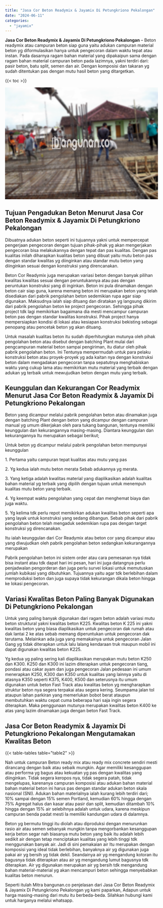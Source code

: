 ```yaml
---
title: "Jasa Cor Beton Readymix & Jayamix Di Petungkriono Pekalongan"
date: "2024-06-11"
categories: 
  - "jayamix"
---
```


**Jasa Cor Beton Readymix & Jayamix Di Petungkriono Pekalongan** – Beton readymix atau campuran beton siap guna yaitu adukan campuran material beton yg diformulasikan hanya untuk pengecoran dalam waktu tepat atau instan. Pada dasarnya ragam bahan material yang dipakaipun sama dengan ragam bahan material campuran beton pada lazimnya, yakni terdiri dari: pasir beton, batu split, semen dan air. Dengan komposisi dan takaran yg sudah ditentukan pas dengan mutu hasil beton yang ditargetkan.

{{< toc >}}

![Jasa Cor Beton Readymix & Jayamix Di Petungkriono Pekalongan](/images/jasa-cor-readymix-15.png)

## Tujuan Pengadukan Beton Menurut Jasa Cor Beton Readymix & Jayamix Di Petungkriono Pekalongan

Dibuatnya adukan beton seperti ini tujuannya yakni untuk mempercepat pengerjaan pengecoran dengan tujuan pihak-pihak yg akan mengerjakan pengecoran bisa melakukannya dengan tepat dan pas kualitas. Dengan pas kualitas inilah diharapkan kualitas beton yang dibuat yaitu mutu beton pas dengan standar kwalitas yg diinginkan atau standar mutu beton yang diinginkan sesuai dengan konstruksi yang direncanakan.

Beton Cor Readymix juga merupakan variasi beton dengan banyak pilihan kwalitas kwalitas sesuai dengan peruntukannya atau pas dengan peruntukan konstruksi yang di inginkan. Beton ini pula dinamakan dengan beton cair siap guna, karena memang beton ini merupakan beton yang telah disediakan dari pabrik pengolahan beton sedemikian rupa agar siap digunakan. Maksudnya ialah siap dituang dan diratakan yg langsung dikirim dari pabrik pengolahan beton ke project pengecoran. Sehingga pihak project tdk lagi memikirkan bagaimana dia mesti mencampur campuran beton pas dengan standar kwalitas konstruksi. Pihak project hanya mempersiapkan kondisi di lokasi atau kesiapan konstruksi bekisting sebagai penopang atau pencetak beton yg akan dituang.

Untuk masalah kualitas beton itu sudah diperhitungkan mutunya oleh pihak pengolahan beton atau disebut dengan batching Plant mulai dari pengcampuran material beton sampai pengiriman, itu diatur oleh pihak pabrik pengolahan beton. Ini Tentunya mempermudah untuk para pelaku konstruksi beton atau proyek-proyek yg ada kaitan nya dengan konstruksi beton dalam mengadakan pengecoran tanpa sepatutnya menghabiskan waktu yang cukup lama atau memikirkan mutu material yang terbaik dengan adukan yg terbaik untuk mewujudkan beton dengan mutu yang terbaik.

## Keunggulan dan Kekurangan Cor Readymix Menurut Jasa Cor Beton Readymix & Jayamix Di Petungkriono Pekalongan

Beton yang dicampur melalui pabrik pengolahan beton atau dinamakan juga dengan batching Plant dengan beton yang dicampur dengan campuran manual yg umum dikerjakan oleh para tukang bangunan, tentunya memiliki keunggulan dan kekurangannya masing-masing. Diantara keunggulan dan kekurangannya Itu merupakan sebagai berikut;

Untuk beton yg dicampur melalui pabrik pengolahan beton mempunyai keunggulan

1\. Pertama yaitu campuran tepat kualitas atau mutu yang pas

2\. Yg kedua ialah mutu beton merata Sebab adukannya yg merata.

3\. Yang ketiga adalah kwalitas material yang diaplikasikan adalah kualitas bahan material yg terbaik yang dipilih dengan tujuan untuk menempuh kualitas mutu beton yang terbaik.

4\. Yg keempat waktu pengolahan yang cepat dan menghemat biaya dan juga waktu.

5\. Yg kelima tdk perlu repot memikirkan adukan kwalitas beton seperti apa yang layak untuk konstruksi yang sedang dibangun. Sebab pihak dari pabrik pengolahan beton telah mengaduk sedemikian rupa pas dengan target konstruksi yg direncanakan.

Itu ialah keunggulan dari Cor Readymix atau beton cor yang dicampur atau yang diwujudkan oleh pabrik pengolahan beton sedangkan kekurangannya merupakan

Pabrik pengolahan beton ini sistem order atau cara pemesanan nya tidak bisa instant atau tdk dapat hari ini pesan, hari ini juga datangnya perlu penjadwalan pengorderan dan juga perlu survei lokasi untuk memutuskan jumlah kubikasi yang dibutuhkan. Tujuannya yaitu agar tdk berlebihan dalam memproduksi beton dan juga supaya tidak kekurangan dikala beton hingga ke lokasi pengecoran.

## Variasi Kwalitas Beton Paling Banyak Digunakan Di Petungkriono Pekalongan

Untuk yang paling banyak digunakan dari ragam beton adalah variasi mutu beton struktural yakni kwalitas beton K225. Kwalitas beton K 225 ini yakni kwalitas beton yang biasa diaplikasikan untuk pengecoran dak rumah atau dak lantai 2 ke atas sebab memang diperuntukan untuk pengecoran dak terutama. Melainkan ada juga yang memakainya untuk pengecoran Jalan Gang yg tidak diterapkan untuk lalu lalang kendaraan truk maupun mobil ini dapat digunakan kwalitas beton K225.

Yg kedua yg paling sering kali diaplikasikan merupakan mutu beton K250 dan K300. K250 dan K300 ini lazim diterapkan untuk pengecoran tiang, pondasi atau cakar ayam dan juga pengecoran Jalan pedesaan ini umum menerapkan K250, K300 dan K350 untuk kualitas yang lainnya yaitu di atasnya K350 seperti K375, K400, K500 dan seterusnya itu umum digunakan untuk beton Fast Track atau kwalitas beton yg mengharapkan struktur beton nya segera terpakai atau segera kering. Seumpama jalan tol ataupun lahan parkiran yang memerlukan bobot berat ataupun membutuhkan waktu cepat cuma beberapa hari saja ingin segera diterapkan. Maka penggunaan mutunya merupakan kwalitas beton K400 ke atas yang lazim dinamakan juga dengan beton Fast Track.

## Jasa Cor Beton Readymix & Jayamix Di Petungkriono Pekalongan Mengutamakan Kwalitas Beton

{{< table-tables table="table2" >}}

Nah untuk campuran Beton ready mix atau ready mix concrete sendiri mesti dirancang dengan baik atau sebaik mungkin. Agar memiliki kesanggupan atau performa yg bagus atau kekuatan yg pas dengan kwalitas yang diinginkan. Tidak segera keropos nya, tidak segera patah, tidak mengelupas, karenanya campuran komposisi atau adukan bahan material bahan material beton ini harus pas dengan standar adukan beton skala nasional (SNI). Adukan bahan materialnya ialah kurang lebih terdiri dari; 10% sampai dengan 15% semen Portland, kemudian 60% hingga dengan 75% Agregat halus dan kasar atau pasir dan split, kemudian ditambah 10% hingga dengan 15% air selebihnya adalah untuk udara, karena meskipun campuran benda padat mesti Ia memiliki kandungan udara di dalamnya.

Beton yg bermutu tinggi itu diolah atau diproduksi dengan menurunkan rasio air atau semen sebanyak mungkin tanpa mengorbankan kesanggupan kerja beton segar nah biasanya mutu beton yang baik itu adalah lebih sedikit air dengan tetap menciptakan kualitas yang lebih tinggi tdk menggunakan banyak air. Jadi di sini pemakaian air Itu merupakan dengan komposisi yang ideal tidak berlebihan, banyaknya air yg digunakan juga pakai air yg bersih yg tidak dekil. Seandainya air yg mengandung kotoran itu bagusnya tidak diterapkan atau air yg mengandung lumut bagusnya tdk diterapkan. Air yg digunakan merupakan air yg bersih tdk mengandung bahan material-material yg akan mencampuri beton sehingga menyebabkan kualitas beton menurun.

Seperti itulah Mitra bangunan.co penjelasan dari Jasa Cor Beton Readymix & Jayamix Di Petungkriono Pekalongan yg kami paparkan, Adapun untuk harga masing-masing dari mutu itu berbeda-beda. Silahkan hubungi kami untuk harganya melalui whatsapp.
